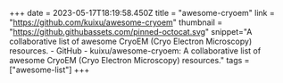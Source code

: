 +++
date = 2023-05-17T18:19:58.450Z
title = "awesome-cryoem"
link = "https://github.com/kuixu/awesome-cryoem"
thumbnail = "https://github.githubassets.com/pinned-octocat.svg"
snippet="A collaborative list of awesome CryoEM (Cryo Electron Microscopy) resources.  - GitHub - kuixu/awesome-cryoem: A collaborative list of awesome CryoEM (Cryo Electron Microscopy) resources."
tags = ["awesome-list"]
+++
